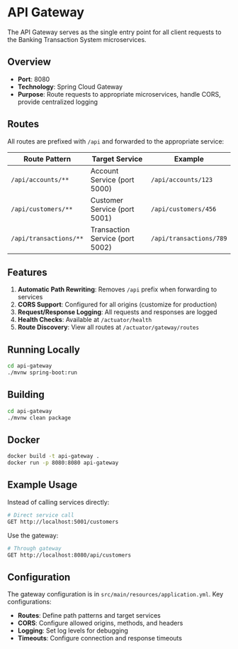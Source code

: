 # API Gateway

The API Gateway serves as the single entry point for all client requests to the Banking Transaction System microservices.

## Overview

- **Port**: 8080
- **Technology**: Spring Cloud Gateway
- **Purpose**: Route requests to appropriate microservices, handle CORS, provide centralized logging

## Routes

All routes are prefixed with `/api` and forwarded to the appropriate service:

| Route Pattern | Target Service | Example |
|---------------|----------------|---------|
| `/api/accounts/**` | Account Service (port 5000) | `/api/accounts/123` |
| `/api/customers/**` | Customer Service (port 5001) | `/api/customers/456` |
| `/api/transactions/**` | Transaction Service (port 5002) | `/api/transactions/789` |

## Features

1. **Automatic Path Rewriting**: Removes `/api` prefix when forwarding to services
2. **CORS Support**: Configured for all origins (customize for production)
3. **Request/Response Logging**: All requests and responses are logged
4. **Health Checks**: Available at `/actuator/health`
5. **Route Discovery**: View all routes at `/actuator/gateway/routes`

## Running Locally

```bash
cd api-gateway
./mvnw spring-boot:run
```

## Building

```bash
cd api-gateway
./mvnw clean package
```

## Docker

```bash
docker build -t api-gateway .
docker run -p 8080:8080 api-gateway
```

## Example Usage

Instead of calling services directly:
```bash
# Direct service call
GET http://localhost:5001/customers
```

Use the gateway:
```bash
# Through gateway
GET http://localhost:8080/api/customers
```

## Configuration

The gateway configuration is in `src/main/resources/application.yml`. Key configurations:

- **Routes**: Define path patterns and target services
- **CORS**: Configure allowed origins, methods, and headers
- **Logging**: Set log levels for debugging
- **Timeouts**: Configure connection and response timeouts
